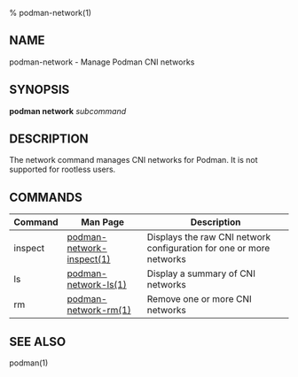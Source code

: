 % podman-network(1)

## NAME
podman\-network - Manage Podman CNI networks

## SYNOPSIS
**podman network** *subcommand*

## DESCRIPTION
The network command manages CNI networks for Podman. It is not supported for rootless users.

## COMMANDS

| Command  | Man Page                                            | Description                                                                  |
| -------  | --------------------------------------------------- | ---------------------------------------------------------------------------- |
| inspect | [podman-network-inspect(1)](podman-network-inspect.1.md)| Displays the raw CNI network configuration for one or more networks|
| ls | [podman-network-ls(1)](podman-network-ls.1.md)| Display a summary of CNI networks                        |
| rm | [podman-network-rm(1)](podman-network-rm.1.md)| Remove one or more CNI networks                        |

## SEE ALSO
podman(1)
